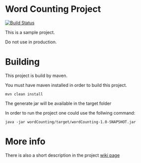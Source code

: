 # Word Counting Project

[![Build Status](https://travis-ci.org/irimia-dragos/wordCountingProject.png)](https://travis-ci.org/irimia-dragos/wordCountingProject)

This is a sample project.

Do not use in production.



# Building

This project is build by maven.

You must have maven installed in order to build this project.
```
mvn clean install
```
The generate jar will be available in the target folder

In order to run the project one could use the follwing command:
```
java -jar wordCounting/target/wordCounting-1.0-SNAPSHOT.jar
```

# More info
There is also a short description in the project [wiki page](https://github.com/irimia-dragos/countingWordsProject/wiki)
